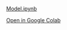 [Model.ipynb](https://drive.google.com/drive/folders/1872zZ1zrpHu_SAuksSLpf9gw7f9czpTd?usp=drive_link)


[Open in Google Colab](https://colab.research.google.com/drive/1L5OgROZEuFS0H65mb_p_Zf-7_Y88yTR3?usp=sharing)
